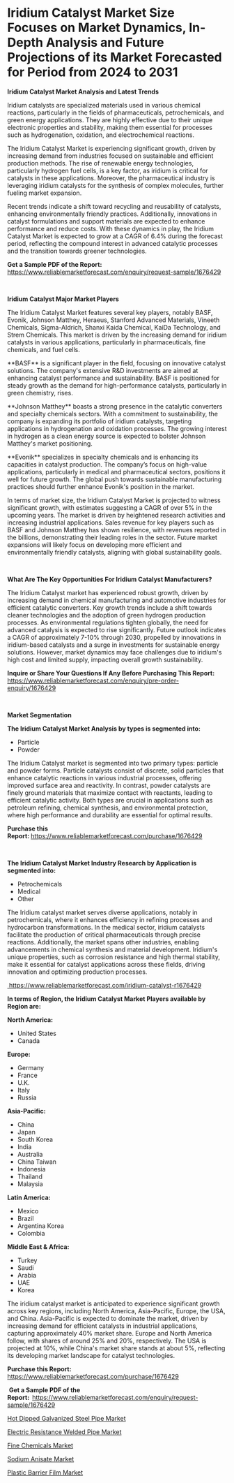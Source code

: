 <p><h1>Iridium Catalyst Market Size Focuses on Market Dynamics, In-Depth Analysis and Future Projections of its Market Forecasted for Period from 2024 to 2031</h1></p><p><strong>Iridium Catalyst Market Analysis and Latest Trends</strong></p>
<p><p>Iridium catalysts are specialized materials used in various chemical reactions, particularly in the fields of pharmaceuticals, petrochemicals, and green energy applications. They are highly effective due to their unique electronic properties and stability, making them essential for processes such as hydrogenation, oxidation, and electrochemical reactions. </p><p>The Iridium Catalyst Market is experiencing significant growth, driven by increasing demand from industries focused on sustainable and efficient production methods. The rise of renewable energy technologies, particularly hydrogen fuel cells, is a key factor, as iridium is critical for catalysts in these applications. Moreover, the pharmaceutical industry is leveraging iridium catalysts for the synthesis of complex molecules, further fueling market expansion.</p><p>Recent trends indicate a shift toward recycling and reusability of catalysts, enhancing environmentally friendly practices. Additionally, innovations in catalyst formulations and support materials are expected to enhance performance and reduce costs. With these dynamics in play, the Iridium Catalyst Market is expected to grow at a CAGR of 6.4% during the forecast period, reflecting the compound interest in advanced catalytic processes and the transition towards greener technologies.</p></p>
<p><strong>Get a Sample PDF of the Report:&nbsp;</strong> <a href="https://www.reliablemarketforecast.com/enquiry/request-sample/1676429?utm_campaign=1170&utm_medium=2&utm_source=Github&utm_content=ia&utm_term=10122024&utm_id=iridium-catalyst">https://www.reliablemarketforecast.com/enquiry/request-sample/1676429</a></p>
<p>&nbsp;</p>
<p><strong>Iridium Catalyst Major Market Players</strong></p>
<p><p>The Iridium Catalyst Market features several key players, notably BASF, Evonik, Johnson Matthey, Heraeus, Stanford Advanced Materials, Vineeth Chemicals, Sigma-Aldrich, Shanxi Kaida Chemical, KaiDa Technology, and Strem Chemicals. This market is driven by the increasing demand for iridium catalysts in various applications, particularly in pharmaceuticals, fine chemicals, and fuel cells.</p><p>**BASF** is a significant player in the field, focusing on innovative catalyst solutions. The company's extensive R&D investments are aimed at enhancing catalyst performance and sustainability. BASF is positioned for steady growth as the demand for high-performance catalysts, particularly in green chemistry, rises.</p><p>**Johnson Matthey** boasts a strong presence in the catalytic converters and specialty chemicals sectors. With a commitment to sustainability, the company is expanding its portfolio of iridium catalysts, targeting applications in hydrogenation and oxidation processes. The growing interest in hydrogen as a clean energy source is expected to bolster Johnson Matthey's market positioning.</p><p>**Evonik** specializes in specialty chemicals and is enhancing its capacities in catalyst production. The company’s focus on high-value applications, particularly in medical and pharmaceutical sectors, positions it well for future growth. The global push towards sustainable manufacturing practices should further enhance Evonik's position in the market.</p><p>In terms of market size, the Iridium Catalyst Market is projected to witness significant growth, with estimates suggesting a CAGR of over 5% in the upcoming years. The market is driven by heightened research activities and increasing industrial applications. Sales revenue for key players such as BASF and Johnson Matthey has shown resilience, with revenues reported in the billions, demonstrating their leading roles in the sector. Future market expansions will likely focus on developing more efficient and environmentally friendly catalysts, aligning with global sustainability goals.</p></p>
<p>&nbsp;</p>
<p><strong>What Are The Key Opportunities For Iridium Catalyst Manufacturers?</strong></p>
<p><p>The Iridium Catalyst market has experienced robust growth, driven by increasing demand in chemical manufacturing and automotive industries for efficient catalytic converters. Key growth trends include a shift towards cleaner technologies and the adoption of green hydrogen production processes. As environmental regulations tighten globally, the need for advanced catalysis is expected to rise significantly. Future outlook indicates a CAGR of approximately 7-10% through 2030, propelled by innovations in iridium-based catalysts and a surge in investments for sustainable energy solutions. However, market dynamics may face challenges due to iridium's high cost and limited supply, impacting overall growth sustainability.</p></p>
<p><strong>Inquire or Share Your Questions If Any Before Purchasing This Report:</strong> <a href="https://www.reliablemarketforecast.com/enquiry/pre-order-enquiry/1676429?utm_campaign=1170&utm_medium=2&utm_source=Github&utm_content=ia&utm_term=10122024&utm_id=iridium-catalyst">https://www.reliablemarketforecast.com/enquiry/pre-order-enquiry/1676429</a></p>
<p>&nbsp;</p>
<p><strong>Market Segmentation</strong></p>
<p><strong>The Iridium Catalyst Market Analysis by types is segmented into:</strong></p>
<p><ul><li>Particle</li><li>Powder</li></ul></p>
<p><p>The Iridium Catalyst market is segmented into two primary types: particle and powder forms. Particle catalysts consist of discrete, solid particles that enhance catalytic reactions in various industrial processes, offering improved surface area and reactivity. In contrast, powder catalysts are finely ground materials that maximize contact with reactants, leading to efficient catalytic activity. Both types are crucial in applications such as petroleum refining, chemical synthesis, and environmental protection, where high performance and durability are essential for optimal results.</p></p>
<p><strong>Purchase this Report:&nbsp;</strong><a href="https://www.reliablemarketforecast.com/purchase/1676429?utm_campaign=1170&utm_medium=2&utm_source=Github&utm_content=ia&utm_term=10122024&utm_id=iridium-catalyst">https://www.reliablemarketforecast.com/purchase/1676429</a></p>
<p>&nbsp;</p>
<p><strong>The Iridium Catalyst Market Industry Research by Application is segmented into:</strong></p>
<p><ul><li>Petrochemicals</li><li>Medical</li><li>Other</li></ul></p>
<p><p>The Iridium catalyst market serves diverse applications, notably in petrochemicals, where it enhances efficiency in refining processes and hydrocarbon transformations. In the medical sector, iridium catalysts facilitate the production of critical pharmaceuticals through precise reactions. Additionally, the market spans other industries, enabling advancements in chemical synthesis and material development. Iridium's unique properties, such as corrosion resistance and high thermal stability, make it essential for catalyst applications across these fields, driving innovation and optimizing production processes.</p></p>
<p><a href="https://www.reliablemarketforecast.com/iridium-catalyst-r1676429?utm_campaign=1170&utm_medium=2&utm_source=Github&utm_content=ia&utm_term=10122024&utm_id=iridium-catalyst">&nbsp;https://www.reliablemarketforecast.com/iridium-catalyst-r1676429</a></p>
<p><strong>In terms of Region, the Iridium Catalyst Market Players available by Region are:</strong></p>
<p>
    <p> <strong> North America: </strong>
        <ul>
            <li>United States</li>
            <li>Canada</li>
        </ul>
        </p> 
    <p> <strong> Europe: </strong>
        <ul>
            <li>Germany</li>
            <li>France</li>
            <li>U.K.</li>
            <li>Italy</li>
            <li>Russia</li>
        </ul>
        </p> 
    <p> <strong> Asia-Pacific: </strong>
        <ul>
            <li>China</li>
            <li>Japan</li>
            <li>South Korea</li>
            <li>India</li>
            <li>Australia</li>
            <li>China Taiwan</li>
            <li>Indonesia</li>
            <li>Thailand</li>
            <li>Malaysia</li>
        </ul>
        </p> 
    <p> <strong> Latin America: </strong>
        <ul>
            <li>Mexico</li>
            <li>Brazil</li>
            <li>Argentina Korea</li>
            <li>Colombia</li>
        </ul>
        </p> 
    <p> <strong> Middle East & Africa: </strong>
        <ul>
            <li>Turkey</li>
            <li>Saudi</li>
            <li>Arabia</li>
            <li>UAE</li>
            <li>Korea</li>
        </ul>
    </p>
    </p>
<p><p>The iridium catalyst market is anticipated to experience significant growth across key regions, including North America, Asia-Pacific, Europe, the USA, and China. Asia-Pacific is expected to dominate the market, driven by increasing demand for efficient catalysts in industrial applications, capturing approximately 40% market share. Europe and North America follow, with shares of around 25% and 20%, respectively. The USA is projected at 10%, while China's market share stands at about 5%, reflecting its developing market landscape for catalyst technologies.</p></p>
<p><strong>Purchase this Report: </strong><a href="https://www.reliablemarketforecast.com/purchase/1676429?utm_campaign=1170&utm_medium=2&utm_source=Github&utm_content=ia&utm_term=10122024&utm_id=iridium-catalyst">https://www.reliablemarketforecast.com/purchase/1676429</a></p>
<p>&nbsp;<strong>Get a Sample PDF of the Report:&nbsp;&nbsp;</strong><a href="https://www.reliablemarketforecast.com/enquiry/request-sample/1676429?utm_campaign=1170&utm_medium=2&utm_source=Github&utm_content=ia&utm_term=10122024&utm_id=iridium-catalyst">https://www.reliablemarketforecast.com/enquiry/request-sample/1676429</a></p>
<p><strong></strong></p>
<p><p><a href="https://www.linkedin.com/pulse/hot-dipped-galvanized-steel-pipe-industry-sector-new-technologies-finhf?utm_campaign=1170&utm_medium=2&utm_source=Github&utm_content=ia&utm_term=10122024&utm_id=iridium-catalyst">Hot Dipped Galvanized Steel Pipe Market</a></p><p><a href="https://www.linkedin.com/pulse/exploring-electric-resistance-welded-pipe-market-dynamics-revenue-j3f8f?utm_campaign=1170&utm_medium=2&utm_source=Github&utm_content=ia&utm_term=10122024&utm_id=iridium-catalyst">Electric Resistance Welded Pipe Market</a></p><p><a href="https://www.linkedin.com/pulse/fine-chemicals-market-from-20242031-in-depth-quantitative-ebmff?utm_campaign=1170&utm_medium=2&utm_source=Github&utm_content=ia&utm_term=10122024&utm_id=iridium-catalyst">Fine Chemicals Market</a></p><p><a href="https://www.linkedin.com/pulse/in-depth-analysis-sodium-anisate-market-projected-growth-cagr-88jaf?utm_campaign=1170&utm_medium=2&utm_source=Github&utm_content=ia&utm_term=10122024&utm_id=iridium-catalyst">Sodium Anisate Market</a></p><p><a href="https://www.linkedin.com/pulse/global-overview-plastic-barrier-film-market-revenue-as2df?utm_campaign=1170&utm_medium=2&utm_source=Github&utm_content=ia&utm_term=10122024&utm_id=iridium-catalyst">Plastic Barrier Film Market</a></p></p>